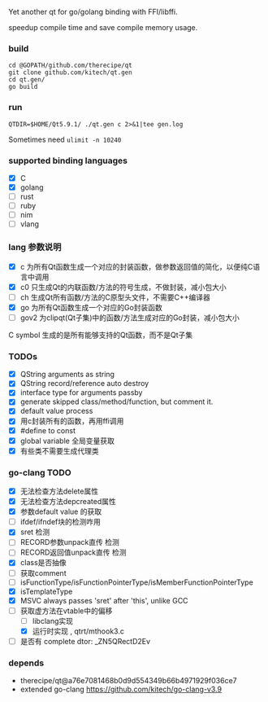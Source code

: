 
Yet another qt for go/golang binding with FFI/libffi.

speedup compile time and save compile memory usage.

### build

    cd @GOPATH/github.com/therecipe/qt
    git clone github.com/kitech/qt.gen
    cd qt.gen/
    go build

### run 

    QTDIR=$HOME/Qt5.9.1/ ./qt.gen c 2>&1|tee gen.log
    
Sometimes need `ulimit -n 10240`

### supported binding languages
* [x] C
* [x] golang
* [ ] rust
* [ ] ruby
* [ ] nim
* [ ] vlang

### lang 参数说明
* [x] c 为所有Qt函数生成一个对应的封装函数，做参数返回值的简化，以便纯C语言中调用
* [x] c0 只生成Qt的内联函数/方法的符号生成，不做封装，减小包大小
* [ ] ch 生成Qt所有函数/方法的C原型头文件，不需要C++编译器
* [x] go 为所有Qt函数生成一个对应的Go封装函数
* [ ] gov2 为clipqt(Qt子集)中的函数/方法生成对应的Go封装，减小包大小

C symbol 生成的是所有能够支持的Qt函数，而不是Qt子集

### TODOs
* [x] QString arguments as string
* [x] QString record/reference auto destroy
* [x] interface type for arguments passby
* [x] generate skipped class/method/function, but comment it.
* [x] default value process
* [x] 用c封装所有的函数，再用ffi调用
* [x] #define to const
* [x] global variable 全局变量获取
* [x] 有些类不需要生成代理类

### go-clang TODO
* [x] 无法检查方法delete属性
* [x] 无法检查方法depcreated属性
* [x] 参数default value 的获取
* [ ] ifdef/ifndef块的检测咋用
* [x] sret 检测
* [ ] RECORD参数unpack直传 检测
* [ ] RECORD返回值unpack直传 检测
* [x] class是否抽像
* [ ] 获取comment
* [ ] isFunctionType/isFunctionPointerType/isMemberFunctionPointerType
* [x] isTemplateType
* [x] MSVC always passes 'sret' after 'this', unlike GCC
* [ ] 获取虚方法在vtable中的偏移
   * [ ] libclang实现
   * [x] 运行时实现 , qtrt/mthook3.c
* [ ] 是否有 complete dtor: \_ZN5QRectD2Ev

### depends
* therecipe/qt@a76e7081468b0d9d554349b66b4971929f036ce7
* extended go-clang https://github.com/kitech/go-clang-v3.9

